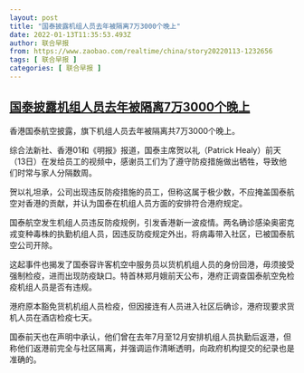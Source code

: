 ```yaml
---
layout: post
title: "国泰披露机组人员去年被隔离7万3000个晚上"
date: 2022-01-13T11:35:53.493Z
author: 联合早报
from: https://www.zaobao.com/realtime/china/story20220113-1232656
tags: [ 联合早报 ]
categories: [ 联合早报 ]
---
```

<!--1642088280000-->
[国泰披露机组人员去年被隔离7万3000个晚上](https://www.zaobao.com/realtime/china/story20220113-1232656)
------

<div>
<p>香港国泰航空披露，旗下机组人员去年被隔离共7万3000个晚上。</p><p>综合法新社、香港01和《明报》报道，国泰主席贺以礼（Patrick Healy）前天（13日）在发给员工的视频中，感谢员工们为了遵守防疫措施做出牺牲，导致他们时常与家人分隔数周。</p><p>贺以礼坦承，公司出现违反防疫措施的员工，但称这属于极少数，不应掩盖国泰航空对香港的贡献，并认为国泰在机组人员方面的安排符合港府规定。</p><section id="imu"><div id="dfp-ad-imu1">        </div></section><p>国泰航空发生机组人员违反防疫规例，引发香港新一波疫情。两名确诊感染奥密克戎变种毒株的执勤机组人员，因违反防疫规定外出，将病毒带入社区，已被国泰航空公司开除。</p><p>这起事件也揭发了国泰容许客机空中服务员以货机机组人员的身份回港，毋须接受强制检疫，进而出现防疫缺口。特首林郑月娥前天公布，港府正调查国泰航空免检疫机组人员是否有违规。</p><p>港府原本豁免货机机组人员检疫，但因接连有人员进入社区后确诊，港府现要求货机人员在酒店检疫七天。</p><div id="innity-in-post"></div><div id="dfp-ad-midarticlespecial">        </div><p>国泰前天也在声明中承认，他们曾在去年7月至12月安排机组人员执勤后返港，但称他们返港前完全与社区隔离，并强调运作清晰透明，向政府机构提交的纪录也是准确的。</p>      <div class="cx_paywall_placeholder" id="sph_cdp_40"></div>
</div>
